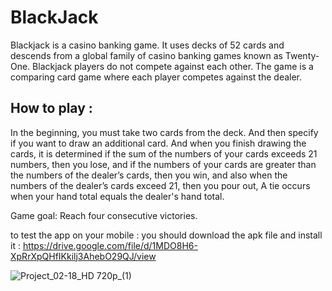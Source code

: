 # BlackJack
Blackjack  is a casino banking game. It uses decks of 52 cards and descends from a global family of casino banking games known as Twenty-One. Blackjack players do not compete against each other. The game is a comparing card game where each player competes against the dealer.
## How to play :
In the beginning, you must take two cards from the deck.
And then specify if you want to draw an additional card.
And when you finish drawing the cards, it is determined if the sum of the numbers of your cards exceeds 21 numbers, then you lose, and if the numbers of your cards are greater than the numbers of the dealer’s cards, then you win, and also when the numbers of the dealer’s cards exceed 21, then you pour out,
A tie occurs when your hand total equals the dealer's hand total.

Game goal:
Reach four consecutive victories.

to test the app on your mobile :
you should download the apk file and install it : https://drive.google.com/file/d/1MDO8H6-XpRrXpQHfIKkilj3AhebO29QJ/view 

![Project_02-18_HD 720p_(1)](https://user-images.githubusercontent.com/87886756/219884332-c279962a-87e8-45da-a6da-8ac01906988a.gif)
